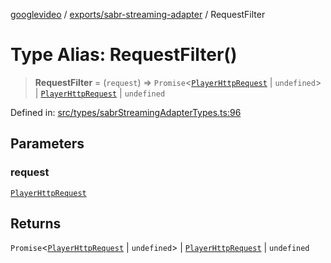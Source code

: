 [googlevideo](../../../README.md) / [exports/sabr-streaming-adapter](../README.md) / RequestFilter

# Type Alias: RequestFilter()

> **RequestFilter** = (`request`) => `Promise`\<[`PlayerHttpRequest`](../interfaces/PlayerHttpRequest.md) \| `undefined`\> \| [`PlayerHttpRequest`](../interfaces/PlayerHttpRequest.md) \| `undefined`

Defined in: [src/types/sabrStreamingAdapterTypes.ts:96](https://github.com/LuanRT/googlevideo/blob/cc730b4dbadc5ae882d6aa28d716e442943577fa/src/types/sabrStreamingAdapterTypes.ts#L96)

## Parameters

### request

[`PlayerHttpRequest`](../interfaces/PlayerHttpRequest.md)

## Returns

`Promise`\<[`PlayerHttpRequest`](../interfaces/PlayerHttpRequest.md) \| `undefined`\> \| [`PlayerHttpRequest`](../interfaces/PlayerHttpRequest.md) \| `undefined`
